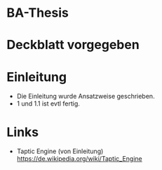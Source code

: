 # BA-Thesis

# Deckblatt vorgegeben

# Einleitung
- Die Einleitung wurde Ansatzweise geschrieben.
- 1 und 1.1 ist evtl fertig. 



# Links 
- Taptic Engine (von Einleitung)
https://de.wikipedia.org/wiki/Taptic_Engine